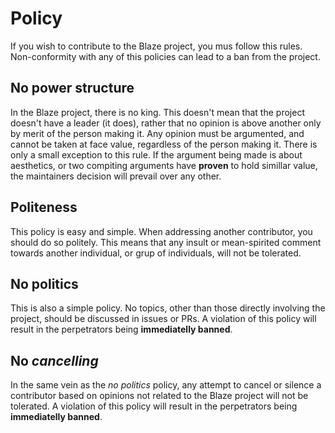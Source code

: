 # Policy
If you wish to contribute to the Blaze project, you mus follow this rules.
Non-conformity with any of this policies can lead to a ban from the project.

## No power structure
In the Blaze project, there is no king. This doesn't mean that the project doesn't have a leader (it does), rather that no opinion is above another only by merit of the person making it.
Any opinion must be argumented, and cannot be taken at face value, regardless of the person making it.
There is only a small exception to this rule. If the argument being made is about aesthetics, or two compiting arguments have **proven** to hold simillar value, the maintainers decision will prevail over any other.

## Politeness
This policy is easy and simple. When addressing another contributor, you should do so politely. This means that any insult or mean-spirited comment towards another individual, or grup of individuals, will not be tolerated.

## No politics
This is also a simple policy. No topics, other than those directly involving the project, should be discussed in issues or PRs. A violation of this policy will result in the perpetrators being **immediatelly banned**.

## No _cancelling_
In the same vein as the _no politics_ policy, any attempt to cancel or silence a contributor based on opinions not related to the Blaze project will not be tolerated. A violation of this policy will result in the perpetrators being **immediatelly banned**.